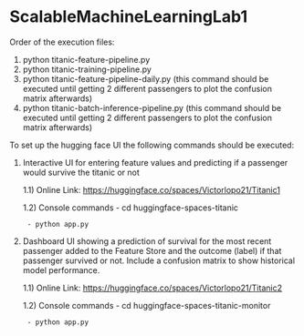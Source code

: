 # ScalableMachineLearningLab1


Order of the execution files:

1) python titanic-feature-pipeline.py
2) python titanic-training-pipeline.py
3) python titanic-feature-pipeline-daily.py (this command should be executed until getting 2 different passengers to plot the confusion matrix afterwards)
4) python titanic-batch-inference-pipeline.py (this command should be executed until getting 2 different passengers to plot the confusion matrix afterwards)

To set up the hugging face UI the following commands should be executed:

1) Interactive UI for entering feature values and predicting if a passenger would survive the titanic or not

    1.1) Online Link: https://huggingface.co/spaces/Victorlopo21/Titanic1
    
    1.2) Console commands
        - cd huggingface-spaces-titanic
        
        - python app.py

2) Dashboard UI showing a prediction of survival for the most recent
passenger added to the Feature Store and the outcome (label) if that
passenger survived or not. Include a confusion matrix to show historical
model performance.

    1.1) Online Link: https://huggingface.co/spaces/Victorlopo21/Titanic2
    
    1.2) Console commands
        - cd huggingface-spaces-titanic-monitor
       
        - python app.py
